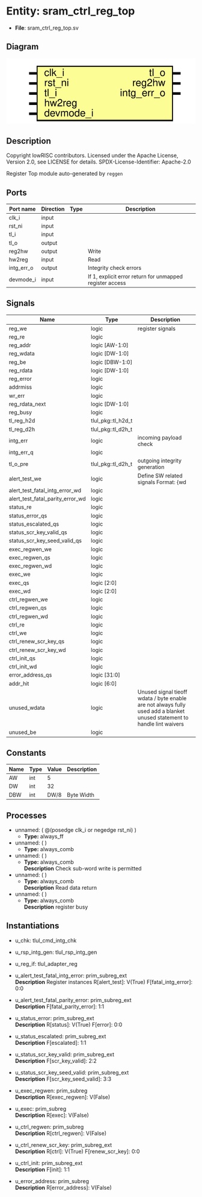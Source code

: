 # Entity: sram_ctrl_reg_top

- **File**: sram_ctrl_reg_top.sv
## Diagram

![Diagram](sram_ctrl_reg_top.svg "Diagram")
## Description

 Copyright lowRISC contributors.
 Licensed under the Apache License, Version 2.0, see LICENSE for details.
 SPDX-License-Identifier: Apache-2.0

 Register Top module auto-generated by `reggen`

## Ports

| Port name  | Direction | Type | Description                                              |
| ---------- | --------- | ---- | -------------------------------------------------------- |
| clk_i      | input     |      |                                                          |
| rst_ni     | input     |      |                                                          |
| tl_i       | input     |      |                                                          |
| tl_o       | output    |      |                                                          |
| reg2hw     | output    |      | Write                                                    |
| hw2reg     | input     |      | Read                                                     |
| intg_err_o | output    |      |  Integrity check errors                                  |
| devmode_i  | input     |      | If 1, explicit error return for unmapped register access |
## Signals

| Name                             | Type               | Description                                                                                                                  |
| -------------------------------- | ------------------ | ---------------------------------------------------------------------------------------------------------------------------- |
| reg_we                           | logic              |  register signals                                                                                                            |
| reg_re                           | logic              |                                                                                                                              |
| reg_addr                         | logic [AW-1:0]     |                                                                                                                              |
| reg_wdata                        | logic [DW-1:0]     |                                                                                                                              |
| reg_be                           | logic [DBW-1:0]    |                                                                                                                              |
| reg_rdata                        | logic [DW-1:0]     |                                                                                                                              |
| reg_error                        | logic              |                                                                                                                              |
| addrmiss                         | logic              |                                                                                                                              |
| wr_err                           | logic              |                                                                                                                              |
| reg_rdata_next                   | logic [DW-1:0]     |                                                                                                                              |
| reg_busy                         | logic              |                                                                                                                              |
| tl_reg_h2d                       | tlul_pkg::tl_h2d_t |                                                                                                                              |
| tl_reg_d2h                       | tlul_pkg::tl_d2h_t |                                                                                                                              |
| intg_err                         | logic              |  incoming payload check                                                                                                      |
| intg_err_q                       | logic              |                                                                                                                              |
| tl_o_pre                         | tlul_pkg::tl_d2h_t |  outgoing integrity generation                                                                                               |
| alert_test_we                    | logic              |  Define SW related signals  Format: <reg>_<field>_{wd|we|qs}         or <reg>_{wd|we|qs} if field == 1 or 0                  |
| alert_test_fatal_intg_error_wd   | logic              |                                                                                                                              |
| alert_test_fatal_parity_error_wd | logic              |                                                                                                                              |
| status_re                        | logic              |                                                                                                                              |
| status_error_qs                  | logic              |                                                                                                                              |
| status_escalated_qs              | logic              |                                                                                                                              |
| status_scr_key_valid_qs          | logic              |                                                                                                                              |
| status_scr_key_seed_valid_qs     | logic              |                                                                                                                              |
| exec_regwen_we                   | logic              |                                                                                                                              |
| exec_regwen_qs                   | logic              |                                                                                                                              |
| exec_regwen_wd                   | logic              |                                                                                                                              |
| exec_we                          | logic              |                                                                                                                              |
| exec_qs                          | logic [2:0]        |                                                                                                                              |
| exec_wd                          | logic [2:0]        |                                                                                                                              |
| ctrl_regwen_we                   | logic              |                                                                                                                              |
| ctrl_regwen_qs                   | logic              |                                                                                                                              |
| ctrl_regwen_wd                   | logic              |                                                                                                                              |
| ctrl_re                          | logic              |                                                                                                                              |
| ctrl_we                          | logic              |                                                                                                                              |
| ctrl_renew_scr_key_qs            | logic              |                                                                                                                              |
| ctrl_renew_scr_key_wd            | logic              |                                                                                                                              |
| ctrl_init_qs                     | logic              |                                                                                                                              |
| ctrl_init_wd                     | logic              |                                                                                                                              |
| error_address_qs                 | logic [31:0]       |                                                                                                                              |
| addr_hit                         | logic [6:0]        |                                                                                                                              |
| unused_wdata                     | logic              |  Unused signal tieoff  wdata / byte enable are not always fully used  add a blanket unused statement to handle lint waivers  |
| unused_be                        | logic              |                                                                                                                              |
## Constants

| Name | Type | Value | Description |
| ---- | ---- | ----- | ----------- |
| AW   | int  | 5     |             |
| DW   | int  | 32    |             |
| DBW  | int  | DW/8  | Byte Width  |
## Processes
- unnamed: ( @(posedge clk_i or negedge rst_ni) )
  - **Type:** always_ff
- unnamed: (  )
  - **Type:** always_comb
- unnamed: (  )
  - **Type:** always_comb
</br>**Description**
 Check sub-word write is permitted 
- unnamed: (  )
  - **Type:** always_comb
</br>**Description**
 Read data return 
- unnamed: (  )
  - **Type:** always_comb
</br>**Description**
 register busy 
## Instantiations

- u_chk: tlul_cmd_intg_chk
- u_rsp_intg_gen: tlul_rsp_intg_gen
- u_reg_if: tlul_adapter_reg
- u_alert_test_fatal_intg_error: prim_subreg_ext
</br>**Description**
 Register instances
 R[alert_test]: V(True)
   F[fatal_intg_error]: 0:0

- u_alert_test_fatal_parity_error: prim_subreg_ext
</br>**Description**
   F[fatal_parity_error]: 1:1

- u_status_error: prim_subreg_ext
</br>**Description**
 R[status]: V(True)
   F[error]: 0:0

- u_status_escalated: prim_subreg_ext
</br>**Description**
   F[escalated]: 1:1

- u_status_scr_key_valid: prim_subreg_ext
</br>**Description**
   F[scr_key_valid]: 2:2

- u_status_scr_key_seed_valid: prim_subreg_ext
</br>**Description**
   F[scr_key_seed_valid]: 3:3

- u_exec_regwen: prim_subreg
</br>**Description**
 R[exec_regwen]: V(False)

- u_exec: prim_subreg
</br>**Description**
 R[exec]: V(False)

- u_ctrl_regwen: prim_subreg
</br>**Description**
 R[ctrl_regwen]: V(False)

- u_ctrl_renew_scr_key: prim_subreg_ext
</br>**Description**
 R[ctrl]: V(True)
   F[renew_scr_key]: 0:0

- u_ctrl_init: prim_subreg_ext
</br>**Description**
   F[init]: 1:1

- u_error_address: prim_subreg
</br>**Description**
 R[error_address]: V(False)

